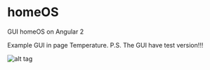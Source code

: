 # homeOS
GUI homeOS on Angular 2

Example GUI in page Temperature.
P.S. The GUI have test version!!!

![alt tag](homeOS/images/exampleGUIinPageTemperature.PNG)
